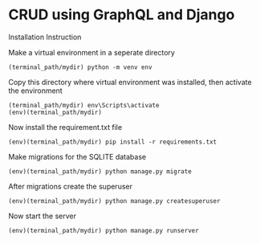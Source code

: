 # CRUD using GraphQL and Django

Installation Instruction

Make a virtual environment in a seperate directory

```
(terminal_path/mydir) python -m venv env
```

Copy this directory where virtual environment was installed, then activate the environment

```
(terminal_path/mydir) env\Scripts\activate
(env)(terminal_path/mydir)
```

Now install the requirement.txt file

```
(env)(terminal_path/mydir) pip install -r requirements.txt
```

Make migrations for the SQLITE database

```
(env)(terminal_path/mydir) python manage.py migrate
```

After migrations create the superuser

```
(env)(terminal_path/mydir) python manage.py createsuperuser
```

Now start the server

```
(env)(terminal_path/mydir) python manage.py runserver
```
